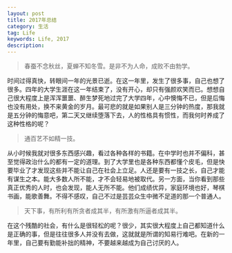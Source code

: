 ```yaml
---
layout: post
title: 2017年总结
category: 生活
tag: Life
keywords: Life, 2017
description:
---
```

> 春蚕不念秋丝，夏蝉不知冬雪。是非不为人命，成败不由勃学。

时间过得真快，转眼间一年的光景已逝。在这一年里，发生了很多事，自己也想了很多。四年的大学生涯在这一年结束了，没有开心，却只有强颜欢笑而已。想想自己很大程度上是浑浑噩噩、醉生梦死地过完了大学四年，心中懊悔不已，但是后悔也没有用处，换不来黄金的岁月。最可悲的就是如果别人是三分钟的热度，那我就是五分钟的悔意吧，第二天又继续堕落下去，人的性格具有惯性，而我何时养成了这种性格的呢？

> 通百艺不如精一技。

从小时候我就对很多东西感兴趣，看过各种各样的书籍。在中学时也并不偏科，甚至觉得政治什么的都有一定的道理。到了大学里也是各种东西都懂个皮毛，但是快要毕业了才发现这些并不能让自己在社会上立足。人还是要有一技之长，自己才能有谋生之本。能大多数人所不能，才不会轻易地被取代。另一方面，当你看到那些真正优秀的人时，也会发现，能人无所不能。他们成绩优异，家庭环境也好，琴棋书画，能歌善舞。不得不感叹，自己不过是芸芸众生中微不足道的那一个普通人。

> 天下事，有所利有所贪者成其半，有所激有所逼者成其半。

在这个残酷的社会，有什么是很轻松的呢？很少，其实很大程度上自己都知道什么是正确的事，但是往往很多人并没有去做，这就就是所谓的知易行难吧。在新的一年里，自己要有勤能补拙的精神，不要越来越成为自己讨厌的人。